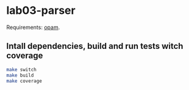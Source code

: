 # lab03-parser

Requirements: [opam](https://opam.ocaml.org/).

## Intall dependencies, build and run tests witch coverage

```sh
make switch
make build
make coverage
```
